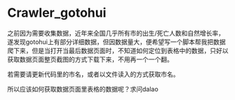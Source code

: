 # Crawler_gotohui
之前因为需要收集数据，近年来全国几乎所有市的出生/死亡人数和自然增长率，遂发现gotohui上有部分详细数据，但因数据量大，便希望写一个脚本帮我把数据爬下来，但是当打开当最后数据页面时，不知道如何定位到表格中的数据，只好以获取数据页面整页截图的方式下载下来，不用再一个一个翻。

若需要请更新代码里的市名，或者以文件读入的方式获取市名。

所以应该如何获取数据页面里表格的数据呢？求问dalao

